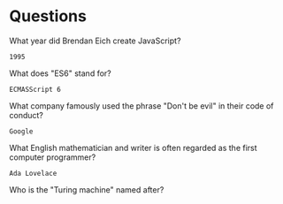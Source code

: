 # Questions

What year did Brendan Eich create JavaScript?

```
1995
```

What does "ES6" stand for?

```
ECMASScript 6
```

What company famously used the phrase "Don't be evil" in their code of conduct?

```
Google
```

What English mathematician and writer is often regarded as the first computer programmer?

```
Ada Lovelace
```

Who is the "Turing machine" named after?

```

```

